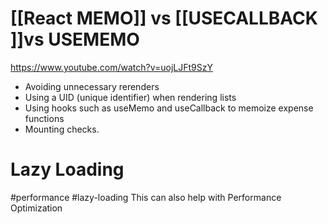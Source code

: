 # [[React MEMO]] vs [[USECALLBACK ]]vs USEMEMO

https://www.youtube.com/watch?v=uojLJFt9SzY

- Avoiding unnecessary rerenders
- Using a UID (unique identifier) when rendering lists
- Using hooks such as useMemo and useCallback to memoize expense functions
- Mounting checks.

# Lazy Loading
#performance  #lazy-loading
This can also help with Performance Optimization